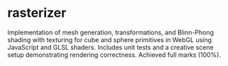 # rasterizer
Implementation of mesh generation, transformations, and Blinn-Phong shading with texturing for cube and sphere primitives in WebGL using JavaScript and GLSL shaders. Includes unit tests and a creative scene setup demonstrating rendering correctness. Achieved full marks (100%).
